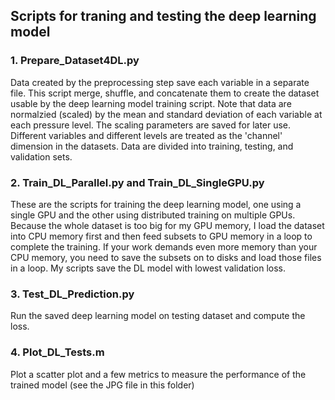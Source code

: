 ## Scripts for traning and testing the deep learning model 

### 1. Prepare_Dataset4DL.py
Data created by the preprocessing step save each variable in a separate file. This script merge, shuffle, and concatenate them to create the dataset usable by the deep learning model training script. Note that data are normalzied (scaled) by the mean and standard deviation of each variable at each pressure level. The scaling parameters are saved for later use. Different variables and different levels are treated as the 'channel' dimension in the datasets. Data are divided into training, testing, and validation sets.

### 2. Train_DL_Parallel.py and Train_DL_SingleGPU.py
These are the scripts for training the deep learning model, one using a single GPU and the other using distributed training on multiple GPUs. Because the whole dataset is too big for my GPU memory, I load the dataset into CPU memory first and then feed subsets to GPU memory in a loop to complete the training. If your work demands even more memory than your CPU memory, you need to save the subsets on to disks and load those files in a loop. My scripts save the DL model with lowest validation loss.

### 3. Test_DL_Prediction.py
Run the saved deep learning model on testing dataset and compute the loss.

### 4. Plot_DL_Tests.m
Plot a scatter plot and a few metrics to measure the performance of the trained model (see the JPG file in this folder)

